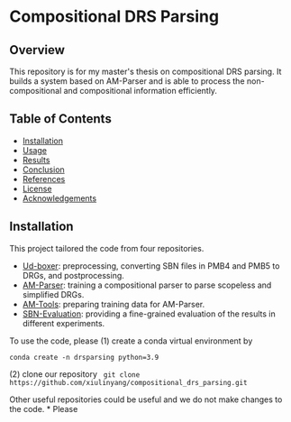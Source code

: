 # Compositional DRS Parsing

## Overview
This repository is for my master's thesis on compositional DRS parsing. It builds a system based on AM-Parser and is able to process the non-compositional and compositional information efficiently. 

## Table of Contents
- [Installation](#installation)
- [Usage](#usage)
- [Results](#results)
- [Conclusion](#conclusion)
- [References](#references)
- [License](#license)
- [Acknowledgements](#acknowledgements)

## Installation
This project tailored the code from four repositories.

* [Ud-boxer](https://github.com/xiulinyang/ud-boxer/tree/colab): preprocessing, converting SBN files in PMB4 and PMB5 to DRGs, and postprocessing.
* [AM-Parser](https://github.com/xiulinyang/am-parser/tree/unsupervised2020): training a compositional parser to parse scopeless and simplified DRGs.
* [AM-Tools](https://github.com/xiulinyang/am-tools): preparing training data for AM-Parser.
* [SBN-Evaluation](https://github.com/xiulinyang/SBN-evaluation-tool): providing a fine-grained evaluation of the results in different experiments.

To use the code, please 
(1) create a conda virtual environment by 

```conda create -n drsparsing python=3.9```

(2) clone our repository
``` git clone https://github.com/xiulinyang/compositional_drs_parsing.git```

Other useful repositories could be useful and we do not make changes to the code.
* 
Please 

